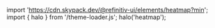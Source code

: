 <!--
type: template
name: heatmap
-->

import 'https://cdn.skypack.dev/@refinitiv-ui/elements/heatmap?min';
import { halo } from '/theme-loader.js';
halo('heatmap');